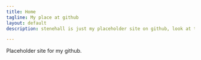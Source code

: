 ```yaml
---
title: Home
tagline: My place at github
layout: default
description: stenehall is just my placeholder site on github, look at the subpages for the actual content

---
```



Placeholder site for my github.